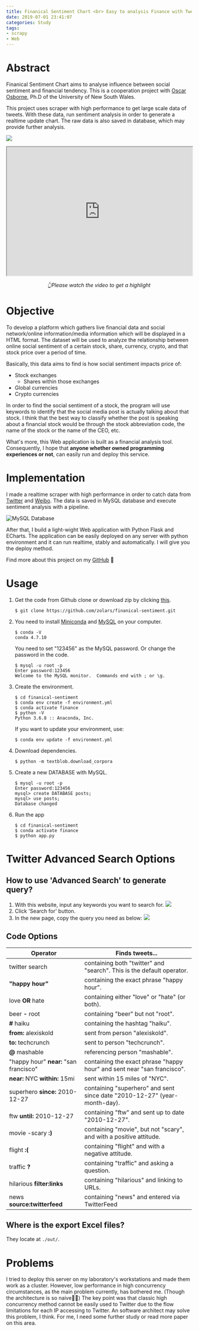 ```yaml
---
title: Finanical Sentiment Chart <br> Easy to analysis Finance with Tweets' Sentiments
date: 2019-07-01 23:41:07
categories: Study
tags:
- scrapy
- Web
---
```


# Abstract

Finanical Sentiment Chart aims to analyse influence between social sentiment and financial tendency. This is a cooperation project with [Oscar Osborne](https://www.linkedin.com/in/oscarosborne), Ph.D of the University of New South Wales.

This project uses scraper with high performance to get large scale data of tweets. With these data, run sentiment analysis in order to generate a realtime update chart. The raw data is also saved in database, which may provide further analysis.

![](https://raw.githubusercontent.com/zolars/pic-bed/master//20191007211343.png)

<!--more-->

<iframe allowtransparency="false" height="350" src="https://drive.google.com/file/d/12Z8ZbeNHNtZHSf6XzPC5iZj8-QX8_Zso/preview" width="100%"></iframe>
<p align="center"><i>👆Please watch the video to get a highlight</i></p>

# Objective

To develop a platform which gathers live financial data and social network/online information/media information which will be displayed in a HTML format. The dataset will be used to analyze the relationship between online social sentiment of a certain stock, share, currency, crypto, and that stock price over a period of time.

Basically, this data aims to find is how social sentiment impacts price of:

* Stock exchanges
  * Shares within those exchanges
* Global currencies
* Crypto currencies

In order to find the social sentiment of a stock, the program will use keywords to identify that the social media post is actually talking about that stock. I think that the best way to classify whether the post is speaking about a financial stock would be through the stock abbreviation code, the name of the stock or the name of the CEO, etc.

What's more, this Web application is built as a financial analysis tool. Consequently, I hope that **anyone whether owned programming experiences or not**, can easily run and deploy this service.

# Implementation

I made a realtime scraper with high performance in order to catch data from [Twitter](https://www.twitter.com) and [Weibo](https://www.weibo.com). The data is saved in MySQL database and execute sentiment analysis with a pipeline.

![MySQL Database](https://raw.githubusercontent.com/zolars/pic-bed/master/20190707234203.png)

After that, I build a light-wight Web application with Python Flask and ECharts. The application can be easily deployed on any server with python environment and it can run realtime, stably and automatically. I will give you the deploy method.

Find more about this project on my [GitHub](https://github.com/zolars/financial-sentiment) 🙋‍

# Usage

1. Get the code from Github clone or download zip by clicking [this](https://github.com/zolars/financial-sentiment/archive/master.zip).
    ```
    $ git clone https://github.com/zolars/finanical-sentiment.git
    ```

2. You need to install [Miniconda](https://docs.conda.io/en/latest/miniconda.html) and [MySQL](http://dev.mysql.com/downloads/mysql/) on your computer.
    ```
    $ conda -V
    conda 4.7.10
    ```

    You need to set "123456" as the MySQL password. Or change the password in the code.

    ```
    $ mysql -u root -p
    Enter password:123456
    Welcome to the MySQL monitor.  Commands end with ; or \g.
    ```

3. Create the environment.
    ```
    $ cd finanical-sentiment
    $ conda env create -f environment.yml
    $ conda activate finance
    $ python -V
    Python 3.6.8 :: Anaconda, Inc. 
    ```

    If you want to update your environment, use:
    ```
    $ conda env update -f environment.yml
    ```

4. Download dependencies.
    ```
    $ python -m textblob.download_corpora
    ```

5. Create a new DATABASE with MySQL.
    ```
    $ mysql -u root -p
    Enter password:123456
    mysql> create DATABASE posts;
    mysql> use posts;
    Database changed
    ```

6. Run the app
    ```
    $ cd finanical-sentiment
    $ conda activate finance
    $ python app.py
    ```

# Twitter Advanced Search Options

## How to use 'Advanced Search' to generate query?

1. With this website, input any keywords you want to search for.
    ![](https://raw.githubusercontent.com/zolars/pic-bed/master/20190724022657.png)
2. Click 'Search for' button.
3. In the new page, copy the query you need as below:
    ![](https://raw.githubusercontent.com/zolars/pic-bed/master/20190724023017.png)

## Code Options

| Operator                               | Finds tweets...                                                           |
| -------------------------------------- | ------------------------------------------------------------------------- |
| twitter search                         | containing both "twitter" and "search". This is the default operator.     |
| **"**happy hour**"**                   | containing the exact phrase "happy hour".                                 |
| love **OR** hate                       | containing either "love" or "hate" (or both).                             |
| beer **-** root                        | containing "beer" but not "root".                                         |
| **#** haiku                            | containing the hashtag "haiku".                                           |
| **from:** alexiskold                   | sent from person "alexiskold".                                            |
| **to:** techcrunch                     | sent to person "techcrunch".                                              |
| **@** mashable                         | referencing person "mashable".                                            |
| "happy hour" **near:** "san francisco" | containing the exact phrase "happy hour" and sent near "san francisco".   |
| **near:** NYC **within:** 15mi         | sent within 15 miles of "NYC".                                            |
| superhero **since:** 2010-12-27        | containing "superhero" and sent since date "2010-12-27" (year-month-day). |
| ftw **until:** 2010-12-27              | containing "ftw" and sent up to date "2010-12-27".                        |
| movie -scary **:)**                    | containing "movie", but not "scary", and with a positive attitude.        |
| flight **:(**                          | containing "flight" and with a negative attitude.                         |
| traffic **?**                          | containing "traffic" and asking a question.                               |
| hilarious **filter:links**             | containing "hilarious" and linking to URLs.                               |
| news **source:twitterfeed**            | containing "news" and entered via TwitterFeed                             |

## Where is the export Excel files?

They locate at `./out/`.

# Problems

I tried to deploy this server on my laboratory's workstations and made them work as a cluster. However, low performance in high concurrency circumstances, as the main problem currently, has bothered me. (Though the architecture is so naive🤷‍♀️) The key point was that classic high concurrency method cannot be easily used to Twitter due to the flow limitations for each IP accessing to Twitter. An software architect may solve this problem, I think. For me, I need some further study or read more paper on this area.